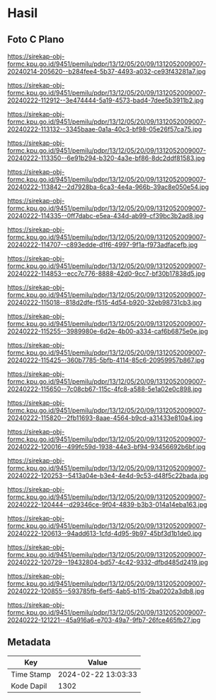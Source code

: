 # Hasil

## Foto C Plano

https://sirekap-obj-formc.kpu.go.id/9451/pemilu/pdpr/13/12/05/20/09/1312052009007-20240214-205620--b284fee4-5b37-4493-a032-ce93f43281a7.jpg

https://sirekap-obj-formc.kpu.go.id/9451/pemilu/pdpr/13/12/05/20/09/1312052009007-20240222-112912--3e474444-5a19-4573-bad4-7dee5b3911b2.jpg

https://sirekap-obj-formc.kpu.go.id/9451/pemilu/pdpr/13/12/05/20/09/1312052009007-20240222-113132--3345baae-0a1a-40c3-bf98-05e26f57ca75.jpg

https://sirekap-obj-formc.kpu.go.id/9451/pemilu/pdpr/13/12/05/20/09/1312052009007-20240222-113350--6e91b294-b320-4a3e-bf86-8dc2ddf81583.jpg

https://sirekap-obj-formc.kpu.go.id/9451/pemilu/pdpr/13/12/05/20/09/1312052009007-20240222-113842--2d7928ba-6ca3-4e4a-966b-39ac8e050e54.jpg

https://sirekap-obj-formc.kpu.go.id/9451/pemilu/pdpr/13/12/05/20/09/1312052009007-20240222-114335--0ff7dabc-e5ea-434d-ab99-cf39bc3b2ad8.jpg

https://sirekap-obj-formc.kpu.go.id/9451/pemilu/pdpr/13/12/05/20/09/1312052009007-20240222-114707--c893edde-d1f6-4997-9f1a-f973adfacefb.jpg

https://sirekap-obj-formc.kpu.go.id/9451/pemilu/pdpr/13/12/05/20/09/1312052009007-20240222-114853--ecc7c776-8888-42d0-9cc7-bf30b17838d5.jpg

https://sirekap-obj-formc.kpu.go.id/9451/pemilu/pdpr/13/12/05/20/09/1312052009007-20240222-115018--818d2dfe-f515-4d54-b920-32eb98731cb3.jpg

https://sirekap-obj-formc.kpu.go.id/9451/pemilu/pdpr/13/12/05/20/09/1312052009007-20240222-115255--3989980e-6d2e-4b00-a334-caf6b6875e0e.jpg

https://sirekap-obj-formc.kpu.go.id/9451/pemilu/pdpr/13/12/05/20/09/1312052009007-20240222-115425--360b7785-5bfb-4114-85c6-20959957b867.jpg

https://sirekap-obj-formc.kpu.go.id/9451/pemilu/pdpr/13/12/05/20/09/1312052009007-20240222-115650--7c08cb67-115c-4fc8-a588-5e1a02e0c898.jpg

https://sirekap-obj-formc.kpu.go.id/9451/pemilu/pdpr/13/12/05/20/09/1312052009007-20240222-115820--2fb11693-8aae-4564-b9cd-a31433e810a4.jpg

https://sirekap-obj-formc.kpu.go.id/9451/pemilu/pdpr/13/12/05/20/09/1312052009007-20240222-120016--499fc59d-1938-44e3-bf94-93456692b6bf.jpg

https://sirekap-obj-formc.kpu.go.id/9451/pemilu/pdpr/13/12/05/20/09/1312052009007-20240222-120253--5413a04e-b3e4-4e4d-9c53-d48f5c22bada.jpg

https://sirekap-obj-formc.kpu.go.id/9451/pemilu/pdpr/13/12/05/20/09/1312052009007-20240222-120444--d29346ce-9f04-4839-b3b3-014a14eba163.jpg

https://sirekap-obj-formc.kpu.go.id/9451/pemilu/pdpr/13/12/05/20/09/1312052009007-20240222-120613--94add613-1cfd-4d95-9b97-45bf3d1b1de0.jpg

https://sirekap-obj-formc.kpu.go.id/9451/pemilu/pdpr/13/12/05/20/09/1312052009007-20240222-120729--19432804-bd57-4c42-9332-dfbd485d2419.jpg

https://sirekap-obj-formc.kpu.go.id/9451/pemilu/pdpr/13/12/05/20/09/1312052009007-20240222-120855--593785fb-6ef5-4ab5-b115-2ba0202a3db8.jpg

https://sirekap-obj-formc.kpu.go.id/9451/pemilu/pdpr/13/12/05/20/09/1312052009007-20240222-121221--45a916a6-e703-49a7-9fb7-26fce465fb27.jpg


## Metadata

| Key        | Value               |
| ---------- | ------------------- |
| Time Stamp | 2024-02-22 13:03:33 |
| Kode Dapil | 1302                |



